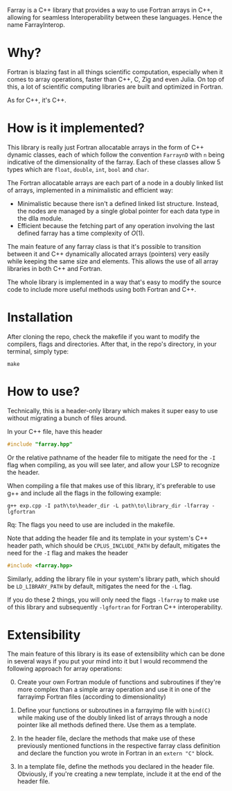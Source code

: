 Farray is a C++ library that provides a way to use Fortran arrays in C++, allowing for seamless Interoperability between these languages. Hence the name FarrayInterop.

# Why?
Fortran is blazing fast in all things scientific computation, especially when it comes to array operations, faster than C++, C, Zig and even Julia. On top of this, a lot of scientific computing libraries are built and optimized in Fortran.

As for C++, it's C++.

# How is it implemented?
This library is really just Fortran allocatable arrays in the form of C++ dynamic classes, each of which follow the convention `FarraynD` with `n` being indicative of the dimensionality of the farray. Each of these classes allow 5 types which are `float`, `double`, `int`, `bool` and `char`.

The Fortran allocatable arrays are each part of a node in a doubly linked list of arrays, implemented in a minimalistic and efficient way:
- Minimalistic because there isn't a defined linked list structure. Instead, the nodes are managed by a single global pointer for each data type in the dlla module.
- Efficient because the fetching part of any operation involving the last defined farray has a time complexity of $O(1)$.

The main feature of any farray class is that it's possible to transition between it and C++ dynamically allocated arrays (pointers) very easily while keeping the same size and elements. This allows the use of all array libraries in both C++ and Fortran.

The whole library is implemented in a way that's easy to modify the source code to include more useful methods using both Fortran and C++.

# Installation
After cloning the repo, check the makefile if you want to modify the compilers, flags and directories. After that, in the repo's directory, in your terminal, simply type:
```Shell
make
```

# How to use?
Technically, this is a header-only library which makes it super easy to use without migrating a bunch of files around.

In your C++ file, have this header
```C++
#include "farray.hpp"
```
Or the relative pathname of the header file to mitigate the need for the `-I` flag when compiling, as you will see later, and allow your LSP to recognize the header.

When compiling a file that makes use of this library, it's preferable to use g++ and include all the flags in the following example:
```Shell
g++ exp.cpp -I path\to\header_dir -L path\to\library_dir -lfarray -lgfortran
```
Rq: The flags you need to use are included in the makefile.

Note that adding the header file and its template in your system's C++ header path, which should be `CPLUS_INCLUDE_PATH` by default, mitigates the need for the `-I` flag and makes the header
```C++
#include <farray.hpp>
```

Similarly, adding the library file in your system's library path, which should be `LD_LIBRARY_PATH` by default, mitigates the need for the `-L` flag.

If you do these 2 things, you will only need the flags `-lfarray` to make use of this library and subsequently `-lgfortran` for Fortran C++ interoperability.

# Extensibility
The main feature of this library is its ease of extensibility which can be done in several ways if you put your mind into it but I would recommend the following approach for array operations:

0. Create your own Fortran module of functions and subroutines if they're more complex than a simple array operation and use it in one of the farrayimp Fortran files (according to dimensionality)

1. Define your functions or subroutines in a farrayimp file with `bind(C)` while making use of the doubly linked list of arrays through a node pointer like all methods defined there. Use them as a template.

2. In the header file, declare the methods that make use of these previously mentioned functions in the respective farray class definition and declare the function you wrote in Fortran in an `extern "C"` block.

3. In a template file, define the methods you declared in the header file. Obviously, if you're creating a new template, include it at the end of the header file.
